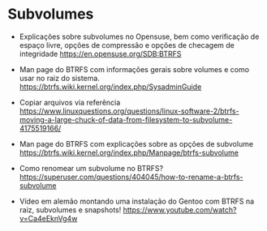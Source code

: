 

# Subvolumes

* Explicações sobre subvolumes no Opensuse, bem como verificação de espaço livre, opções de compressão e opções de checagem de integridade
https://en.opensuse.org/SDB:BTRFS

* Man page do BTRFS com informações gerais sobre volumes e como usar no raiz do sistema.
https://btrfs.wiki.kernel.org/index.php/SysadminGuide

* Copiar arquivos via referência
https://www.linuxquestions.org/questions/linux-software-2/btrfs-moving-a-large-chuck-of-data-from-filesystem-to-subvolume-4175519166/

* Man page do BTRFS com explicações sobre as opções de subvolume
https://btrfs.wiki.kernel.org/index.php/Manpage/btrfs-subvolume

* Como renomear um subvolume no BTRFS?
https://superuser.com/questions/404045/how-to-rename-a-btrfs-subvolume

* Vídeo em alemão montando uma instalação do Gentoo com BTRFS na raiz, subvolumes e snapshots!
https://www.youtube.com/watch?v=Ca4eEknVg4w
